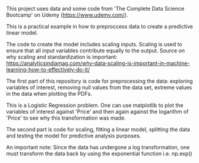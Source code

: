 This project uses data and some code from 'The Complete Data Science Bootcamp' on Udemy (https://www.udemy.com/).

This is a practical example in how to preproccess data to create a predictive linear model. 

The code to create the model includes scaling inputs. Scaling is used to ensure that all input variables contribute equally to the output. 
Source on why scaling and standardization is important: 
https://analyticsindiamag.com/why-data-scaling-is-important-in-machine-learning-how-to-effectively-do-it/ 

The first part of this repository is code for preprocessing the data: exploring variables of interest, 
removing null values from the data set, extreme values in the data when plotting the PDFs. 

This is a Logistic Regression problem. One can use matplotlib to plot the variables of interest against 'Price' and 
then again against the logarithm of 'Price' to see why this transformation was made. 

The second part is code for scaling, fitting a linear model, splitting the data and testing the model for predictive analysis purposes. 

An important note: 
Since the data has undergone a log transformation, one must transform the data back by using the exponential function 
i.e. np.exp()

